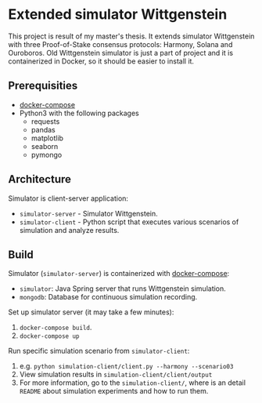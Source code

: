 # Extended simulator Wittgenstein

This project is result of my master's thesis. It extends simulator Wittgenstein with three Proof-of-Stake
consensus protocols: Harmony, Solana and Ouroboros. Old Wittgenstein simulator is just a part of project and
it is containerized in Docker, so it should be easier to install it.

## Prerequisities
* [docker-compose](https://docs.docker.com/get-docker)
* Python3 with the following packages
    * requests
    * pandas
    * matplotlib
    * seaborn
    * pymongo

## Architecture

Simulator is client-server application:
* `simulator-server` - Simulator Wittgenstein.
* `simulator-client` - Python script that executes various scenarios of simulation and analyze results.

## Build
Simulator (`simulator-server`) is containerized with [docker-compose](https://docs.docker.com/get-docker):
* `simulator`: Java Spring server that runs Wittgenstein simulation.
* `mongodb`: Database for continuous simulation recording.

Set up simulator server (it may take a few minutes):
1. `docker-compose build`.
2. `docker-compose up`

Run specific simulation scenario from `simulator-client`:
1. e.g. `python simulation-client/client.py --harmony --scenario03`
2. View simulation results in `simulation-client/client/output`
3. For more information, go to the `simulation-client/`, where is an detail `README` about simulation experiments and how to run them.


